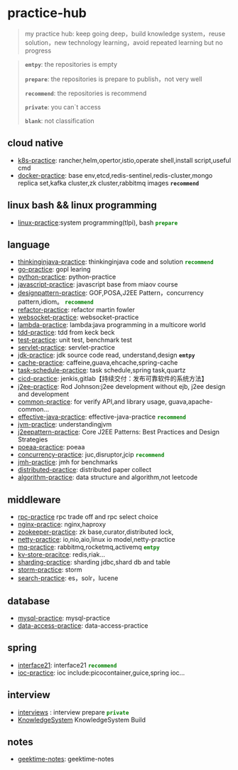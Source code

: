 # practice-hub
> my practice hub: keep going deep，build knowledge system，reuse solution，new technology learning，avoid repeated learning but no progress

> **`emtpy`**: the repositories is empty
>
> **`prepare`**: the repositories is prepare to publish，not very well
>
> **`recommend`**: the repositories is recommend
>
> **`private`**: you can`t access
>
> **`blank`**: not classification
>

## cloud native
- [k8s-practice](https://github.com/xiaozhiliaoo/k8s-practice): rancher,helm,opertor,istio,operate shell,install script,useful cmd
- [docker-practice](https://github.com/xiaozhiliaoo/docker-practice): base env,etcd,redis-sentinel,redis-cluster,mongo replica set,kafka cluster,zk cluster,rabbitmq images **`recommend`**

## linux bash && linux programming
- [linux-practice](https://github.com/xiaozhiliaoo/linux-practice):system programming(tlpi), bash <font color=green>**`prepare`**</font>

## language
- [thinkinginjava-practice](https://github.com/xiaozhiliaoo/thinkinginjava-practice): thinkinginjava code and solution <font color=green>**`recommend`**</font>
- [go-practice](https://github.com/xiaozhiliaoo/go-practice): gopl learing
- [python-practice](https://github.com/xiaozhiliaoo/python-practice): python-practice
- [javascript-practice](https://github.com/xiaozhiliaoo/javascript-practice): javascript base from miaov course
- [designpattern-practice](https://github.com/xiaozhiliaoo/designpattern-practice):  GOF,POSA,J2EE Pattern，concurrency pattern,idiom。 <font color=green>**`recommend`**</font>
- [refactor-practice](https://github.com/xiaozhiliaoo/refactor-practice): refactor martin fowler
- [websocket-practice](https://github.com/xiaozhiliaoo/websocket-practice): websocket-practice
- [lambda-practice](https://github.com/xiaozhiliaoo/lambda-practice): lambda:java programming in a multicore world
- [tdd-practice](https://github.com/xiaozhiliaoo/tdd-practice): tdd from keck beck
- [test-practice](https://github.com/xiaozhiliaoo/test-practice): unit test, benchmark test
- [servlet-practice](https://github.com/xiaozhiliaoo/servlet-practice): servlet-practice
- [jdk-practice](https://github.com/xiaozhiliaoo/jdk-practice): jdk source code read, understand,design **`emtpy`**                                                             
- [cache-practice](https://github.com/xiaozhiliaoo/cache-practice): caffeine,guava,ehcache,spring-cache
- [task-schedule-practice](https://github.com/xiaozhiliaoo/task-schedule-practice): task schedule,spring task,quartz
- [cicd-practice](https://github.com/xiaozhiliaoo/cicd-practice): jenkis,gitlab【持续交付：发布可靠软件的系统方法】
- [j2ee-practice](https://github.com/xiaozhiliaoo/j2ee-practice): Rod Johnson:j2ee development without ejb, j2ee design and development
- [common-practice](https://github.com/xiaozhiliaoo/common-practice): for verify API,and library usage, guava,apache-common...                                                                       
- [effective-java-practice](https://github.com/xiaozhiliaoo/effective-java-practice): effective-java-practice <font color=green>**`recommend`**</font>
- [jvm-practice](https://github.com/xiaozhiliaoo/jvm-practice): understandingjvm
- [j2eepattern-practice](https://github.com/xiaozhiliaoo/j2eepattern-practice): Core J2EE Patterns: Best Practices and Design Strategies
- [poeaa-practice](https://github.com/xiaozhiliaoo/poeaa-practice): poeaa
- [concurrency-practice](https://github.com/xiaozhiliaoo/concurrency-practice): juc,disruptor,jcip <font color=green>**`recommend`**</font>
- [jmh-practice](https://github.com/xiaozhiliaoo/jmh-practice): jmh for benchmarks
- [distributed-practice](https://github.com/xiaozhiliaoo/distributed-practice): distributed paper collect                                                                            
- [algorithm-practice](https://github.com/xiaozhiliaoo/algorithm-practice): data structure and algorithm,not leetcode

## middleware
- [rpc-practice](https://github.com/xiaozhiliaoo/rpc-practice) rpc trade off and rpc select choice
- [nginx-practice](https://github.com/xiaozhiliaoo/nginx-practice): nginx,haproxy
- [zookeeper-practice](https://github.com/xiaozhiliaoo/zookeeper-practice): zk base,curator,distributed lock,
- [netty-practice](https://github.com/xiaozhiliaoo/netty-practice): io,nio,aio,linux io model,netty-practice
- [mq-practice](https://github.com/xiaozhiliaoo/mq-practice): rabbitmq,rocketmq,activemq <font color=green>**`emtpy`**</font>
- [kv-store-pracitce](https://github.com/xiaozhiliaoo/kv-store-pracitce): redis,riak...
- [sharding-practice](https://github.com/xiaozhiliaoo/sharding-practice): sharding jdbc,shard db and table
- [storm-practice](https://github.com/xiaozhiliaoo/storm-practice): storm 
- [search-practice](https://github.com/xiaozhiliaoo/search-practice): es，solr，lucene

## database 
- [mysql-practice](https://github.com/xiaozhiliaoo/mysql-practice): mysql-practice
- [data-access-practice](https://github.com/xiaozhiliaoo/data-access-practice): data-access-practice

## spring
- [interface21](https://github.com/xiaozhiliaoo/interface21): interface21 <font color=green>**`recommend`**</font>
- [ioc-practice](https://github.com/xiaozhiliaoo/ioc-practice): ioc include:picocontainer,guice,spring ioc...

## interview
- [interviews](https://github.com/xiaozhiliaoo/interviews) : interview prepare <font color=green>**`private`**</font>
- [KnowledgeSystem](https://github.com/xiaozhiliaoo/KnowledgeSystem) KnowledgeSystem Build

## notes
- [geektime-notes](https://github.com/xiaozhiliaoo/geektime-notes): geektime-notes

